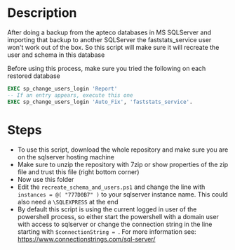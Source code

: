 # Description

After doing a backup from the apteco databases in MS SQLServer and importing that backup to another SQLServer the faststats_service user won't work out of the box. So this script will make sure it will recreate the user and schema in this database

Before using this process, make sure you tried the following on each restored database

```SQL
EXEC sp_change_users_login 'Report'
-- If an entry appears, execute this one
EXEC sp_change_users_login 'Auto_Fix', 'faststats_service'.
```


# Steps

* To use this script, download the whole repository and make sure you are on the sqlserver hosting machine
* Make sure to unzip the repository with 7zip or show properties of the zip file and trust this file (right bottom corner)
* Now use this folder
* Edit the `recreate_schema_and_users.ps1` and change the line with `instances = @( "777D0B7" )` to your sqlserver instance name. This could also need a `\SQLEXPRESS` at the end
* By default this script is using the current logged in user of the powershell process, so either start the powershell with a domain user with access to sqlserver or change the connection string in the line starting with `$connectionString = `. For more information see: https://www.connectionstrings.com/sql-server/